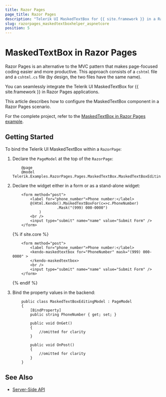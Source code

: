 ```yaml
---
title: Razor Pages
page_title: Razor Pages
description: "Telerik UI MaskedTextBox for {{ site.framework }} in a RazorPages application."
slug: razorpages_maskedtextboxhelper_aspnetcore
position: 5
---
```


# MaskedTextBox in Razor Pages

Razor Pages is an alternative to the MVC pattern that makes page-focused coding easier and more productive. This approach consists of a `cshtml` file and a `cshtml.cs` file (by design, the two files have the same name). 

You can seamlessly integrate the Telerik UI MaskedTextBox for {{ site.framework }} in Razor Pages applications.

This article describes how to configure the MaskedTextBox component in a Razor Pages scenario.

For the complete project, refer to the [MaskedTextBox in Razor Pages example](https://github.com/telerik/ui-for-aspnet-core-examples/blob/master/Telerik.Examples.RazorPages/Telerik.Examples.RazorPages/Pages/MaskedTextBox/MaskedTextBoxEditing.cshtml).

## Getting Started

To bind the Telerik UI MaskedTextBox within a `RazorPage`:

1. Declare the `PageModel` at the top of the `RazorPage`:


    ```
        @page
        @model Telerik.Examples.RazorPages.Pages.MaskedTextBox.MaskedTextBoxEditingModel
    ```

1. Declare the widget either in a form or as a stand-alone widget:


    ```HtmlHelper
        <form method="post">
            <label for="phone_number">Phone number:</label>
            @(Html.Kendo().MaskedTextBoxFor(c=>c.PhoneNumber)
                        .Mask("(999) 000-0000")
                )
            <br />
            <input type="submit" name="name" value="Submit Form" />
        </form>
    ```
    {% if site.core %}
    ```TagHelper
        <form method="post">
            <label for="phone_number">Phone number:</label>
            <kendo-maskedtextbox for="PhoneNumber" mask="(999) 000-0000" >
            </kendo-maskedtextbox>
            <br />
            <input type="submit" name="name" value="Submit Form" />
        </form>
    ```
    {% endif %}

1. Bind the property values in the backend:

    ```
        public class MaskedTextBoxEditingModel : PageModel
        {
            [BindProperty]
            public string PhoneNumber { get; set; }

            public void OnGet()
            {
                //omitted for clarity
            }

            public void OnPost()
            {
                //omitted for clarity
            }
        }
    ```

## See Also

* [Server-Side API](/api/maskedtextbox)
